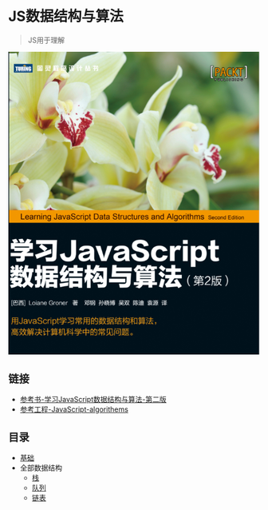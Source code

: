 # JS数据结构与算法
> JS用于理解

![bookcover](https://raw.githubusercontent.com/JiangWeixian/JS-Books/master/JS%E6%95%B0%E6%8D%AE%E7%BB%93%E6%9E%84%E4%B8%8E%E7%AE%97%E6%B3%95/img/cover.PNG)

## 链接

* [参考书-学习JavaScript数据结构与算法-第二版]()
* [参考工程-JavaScript-algorithems](https://github.com/trekhleb/javascript-algorithms)

## 目录

* [基础](https://github.com/JiangWeixian/JS-Books/blob/master/JS%E6%95%B0%E6%8D%AE%E7%BB%93%E6%9E%84%E4%B8%8E%E7%AE%97%E6%B3%95/%E5%9F%BA%E7%A1%80/%E5%9F%BA%E7%A1%80%E9%83%A8%E5%88%86%E6%80%BB%E7%BB%93.md)
* 全部数据结构
  * [栈](https://github.com/JiangWeixian/JS-Books/blob/master/JS%E6%95%B0%E6%8D%AE%E7%BB%93%E6%9E%84%E4%B8%8E%E7%AE%97%E6%B3%95/%E6%A0%88/stack.md)
  * [队列](https://github.com/JiangWeixian/JS-Books/blob/master/JS%E6%95%B0%E6%8D%AE%E7%BB%93%E6%9E%84%E4%B8%8E%E7%AE%97%E6%B3%95/%E9%98%9F%E5%88%97/queue.md)
  * [链表]()
